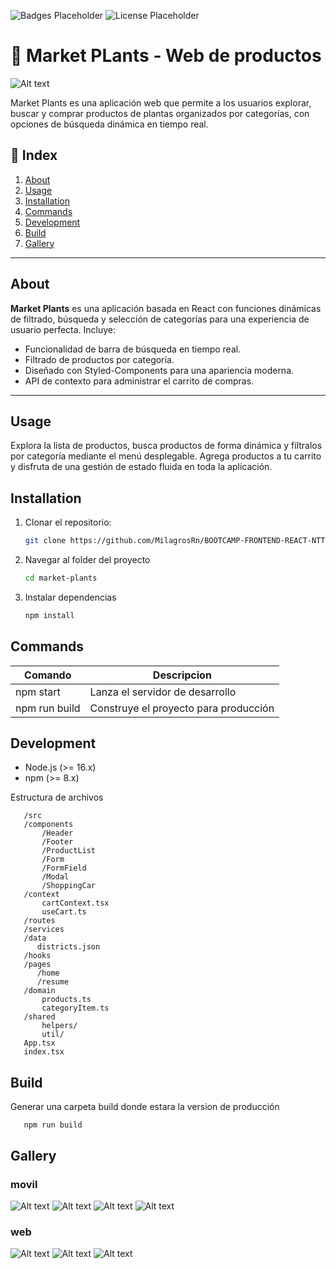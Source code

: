 ![Badges Placeholder](https://img.shields.io/badge/version-1.0.0-green) ![License Placeholder](https://img.shields.io/badge/license-MIT-blue)

# 🌱 Market PLants - Web de productos

![Alt text](image-3.png)

Market Plants es una aplicación web que permite a los usuarios explorar, buscar y comprar productos de plantas organizados por categorías, con opciones de búsqueda dinámica en tiempo real.

## 📒 Index

1. [About](#about)
2. [Usage](#usage)
3. [Installation](#installation)
4. [Commands](#commands)
5. [Development](#development)
6. [Build](#build)
7. [Gallery](#gallery)

---

## About

**Market Plants** es una aplicación basada en React con funciones dinámicas de filtrado, búsqueda y selección de categorías para una experiencia de usuario perfecta. Incluye:

- Funcionalidad de barra de búsqueda en tiempo real.
- Filtrado de productos por categoría.
- Diseñado con Styled-Components para una apariencia moderna.
- API de contexto para administrar el carrito de compras.

---

## Usage

Explora la lista de productos, busca productos de forma dinámica y fíltralos por categoría mediante el menú desplegable. Agrega productos a tu carrito y disfruta de una gestión de estado fluida en toda la aplicación.

## Installation

1. Clonar el repositorio:
   ```bash
   git clone https://github.com/MilagrosRn/BOOTCAMP-FRONTEND-REACT-NTT.git
   ```
2. Navegar al folder del proyecto
   ```bash
   cd market-plants
   ```
3. Instalar dependencias
   ```bash
   npm install
   ```

## Commands

| Comando       | Descripcion                           |
| ------------- | ------------------------------------- |
| npm start     | Lanza el servidor de desarrollo       |
| npm run build | Construye el proyecto para producción |

## Development

- Node.js (>= 16.x)
- npm (>= 8.x)

Estructura de archivos

```
   /src
   /components
       /Header
       /Footer
       /ProductList
       /Form
       /FormField
       /Modal
       /ShoppingCar
   /context
       cartContext.tsx
       useCart.ts
   /routes
   /services
   /data
      districts.json
   /hooks
   /pages
      /home
      /resume
   /domain
       products.ts
       categoryItem.ts
   /shared
       helpers/
       util/
   App.tsx
   index.tsx
```

## Build

Generar una carpeta build donde estara la version de producción
```
   npm run build
```

## Gallery

### movil

![Alt text](image.png)
![Alt text](image-1.png)
![Alt text](image-5.png)
![Alt text](image-4.png)
### web

![Alt text](image-9.png)
![Alt text](image-2.png)
![Alt text](image-4.png)



